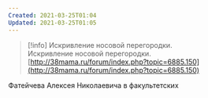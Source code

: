 ```yaml
---
Created: 2021-03-25T01:04
Updated: 2021-03-25T01:05
---
```

> [!info] Искривление носовой перегородки.  
> Искривление носовой перегородки.  
> [http://38mama.ru/forum/index.php?topic=6885.150](http://38mama.ru/forum/index.php?topic=6885.150)  

Фатейчева Алексея Николаевича в факультетских
